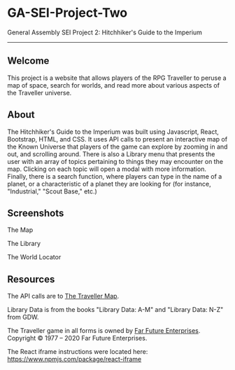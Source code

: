 # GA-SEI-Project-Two

General Assembly SEI Project 2: Hitchhiker's Guide to the Imperium
___
## Welcome

This project is a website that allows players of the RPG Traveller to peruse a map of space, search for worlds, and read more about various aspects of the Traveller universe.

## About

The Hitchhiker's Guide to the Imperium was built using Javascript, React, Bootstrap, HTML, and CSS.  It uses API calls to present an interactive map of the Known Universe that players of the game can explore by zooming in and out, and scrolling around.  There is also a Library menu that presents the user with an array of topics pertaining to things they may encounter on the map.  Clicking on each topic will open a modal with more information.  Finally, there is a search function, where players can type in the name of a planet, or a characteristic of a planet they are looking for (for instance, "Industrial," "Scout Base," etc.)

## Screenshots

The Map


The Library


The World Locator 


## Resources

The API calls are to [The Traveller Map](https://travellermap.com/doc/api).

Library Data is from the books "Library Data: A-M" and "Library Data: N-Z" from GDW.

The Traveller game in all forms is owned by [Far Future Enterprises](https://www.farfuture.net/). Copyright © 1977 – 2020 Far Future Enterprises.

The React iframe instructions were located here: https://www.npmjs.com/package/react-iframe